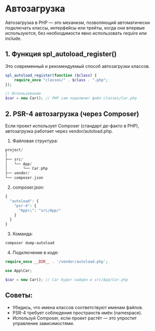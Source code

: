 # Автозагрузка
Автозагрузка в PHP — это механизм, позволяющий автоматически подключать классы, интерфейсы или трейты, когда они впервые используются, без необходимости явно использовать require или include.

## 1. Функция spl_autoload_register()
Это современный и рекомендуемый способ автозагрузки классов.
```php
spl_autoload_register(function ($class) {
    require_once "classes/" . $class . ".php";
});

// Использование
$car = new Car(); // PHP сам подключит файл classes/Car.php
```

## 2. PSR-4 автозагрузка (через Composer)
Если проект использует Composer (стандарт де-факто в PHP), автозагрузка работает через vendor/autoload.php.

1. Файловая структура:
```php
project/
│
├── src/
│   └── App/
│       └── Car.php
├── vendor/
└── composer.json
```

2. composer.json:
```php
{
  "autoload": {
    "psr-4": {
      "App\\": "src/App/"
    }
  }
}
```

3. Команда:
```bash
composer dump-autoload
```

4. Подключение в коде:
```php
require_once __DIR__ . '/vendor/autoload.php';

use App\Car;

$car = new Car(); // Car будет найден в src/App/Car.php
```

## Советы:
- Убедись, что имена классов соответствуют именам файлов.
- PSR-4 требует соблюдения пространств имён (namespace).
- Используй Composer, если проект растёт — это упростит управление зависимостями.
